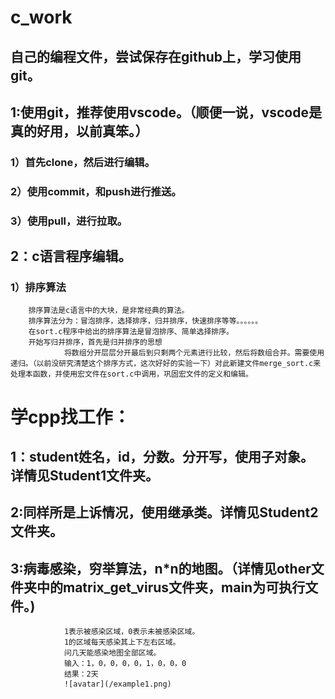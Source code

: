 # c_work
## 自己的编程文件，尝试保存在github上，学习使用git。

## 1:使用git，推荐使用vscode。（顺便一说，vscode是真的好用，以前真笨。）
###     1）首先clone，然后进行编辑。

###     2）使用commit，和push进行推送。

###     3）使用pull，进行拉取。

## 2：c语言程序编辑。
###     1）排序算法
        排序算法是c语言中的大块，是非常经典的算法。
        排序算法分为：冒泡排序，选择排序，归并排序，快速排序等等。。。。。。
        在sort.c程序中给出的排序算法是冒泡排序、简单选择排序。
        开始写归并排序，首先是归并排序的思想
                将数组分开层层分开最后到只剩两个元素进行比较，然后将数组合并。需要使用递归。（以前没研究清楚这个排序方式，这次好好的实验一下）对此新建文件merge_sort.c来处理本函数，并使用宏文件在sort.c中调用，巩固宏文件的定义和编辑。
        


# 学cpp找工作：
##      1：student姓名，id，分数。分开写，使用子对象。详情见Student1文件夹。

##      2:同样所是上诉情况，使用继承类。详情见Student2文件夹。

##      3:病毒感染，穷举算法，n*n的地图。（详情见other文件夹中的matrix_get_virus文件夹，main为可执行文件。)
                1表示被感染区域，0表示未被感染区域。
                1的区域每天感染其上下左右区域。
                问几天能感染地图全部区域。
                输入：1，0，0，0，0，1，0，0，0
                结果：2天
                ![avatar](/example1.png)
